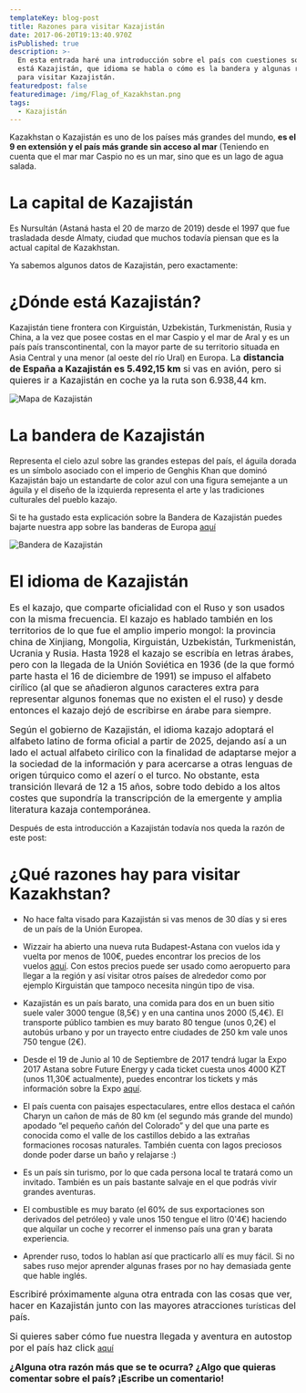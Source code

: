 ```yaml
---
templateKey: blog-post
title: Razones para visitar Kazajistán
date: 2017-06-20T19:13:40.970Z
isPublished: true
description: >-
  En esta entrada haré una introducción sobre el país con cuestiones sobre dónde
  está Kazajistán, que idioma se habla o cómo es la bandera y algunas razones
  para visitar Kazajistán.
featuredpost: false
featuredimage: /img/Flag_of_Kazakhstan.png
tags:
  - Kazajistán
---
```


Kazakhstan o Kazajistán es uno de los países más grandes del mundo, <strong>es el 9 en extensión y el país más grande sin acceso al mar</strong> (Teniendo en cuenta que el mar mar Caspio no es un mar, sino que es un lago de agua salada.

# La capital de Kazajistán

Es Nursultán (Astaná hasta el 20 de marzo de 2019) desde el 1997 que fue trasladada desde Almaty, ciudad que muchos todavía piensan que es la actual capital de Kazakhstan.

Ya sabemos algunos datos de Kazajistán, pero exactamente:

# ¿Dónde está Kazajistán?

Kazajistán tiene frontera con Kirguistán, Uzbekistán, Turkmenistán, Rusia y China, a la vez que posee costas en el mar Caspio y el mar de Aral y es un país país transcontinental, con la mayor parte de su territorio situada en Asia Central y una menor (al oeste del río Ural) en Europa.<span style="font-size: 1rem;">
La <strong>distancia de España a Kazajistán es 5.492,15 km</strong> si vas en avión, pero si quieres ir a Kazajistán en coche ya la ruta son 6.938,44 km.</span>

![Mapa de Kazajistán](/img/Kazakhstan_on_the_globe.png "Mapa de Kazajistán")

# La bandera de Kazajistán

Representa el cielo azul sobre las grandes estepas del país, el águila dorada es un símbolo asociado con el imperio de Genghis Khan que dominó Kazajistán bajo un estandarte de color azul con una figura semejante a un águila y el diseño de la izquierda representa
el arte y las tradiciones culturales del pueblo kazajo.

Si te ha gustado esta explicación sobre la Bandera de Kazajistán puedes bajarte nuestra app sobre las banderas de Europa <a href="https://play.google.com/store/apps/details?id=com.almcalle.banderas.europa">aquí</a>

![Bandera de Kazajistán](/img/Flag_of_Kazakhstan.png "Bandera de Kazajistán")

# El idioma de Kazajistán

<span style="font-size: 1rem;">Es el kazajo, que comparte oficialidad con el Ruso y son usados con la misma frecuencia. El kazajo es hablado también en los territorios de lo que fue el amplio imperio mongol: la provincia china de Xinjiang, Mongolia, Kirguistán, Uzbekistán, Turkmenistán, Ucrania y Rusia. Hasta 1928 el kazajo se escribía en letras árabes, pero con la llegada de la Unión Soviética en 1936 (de la que formó parte hasta el 16 de diciembre de 1991) se impuso el alfabeto cirílico (al que se añadieron algunos caracteres extra para representar algunos fonemas que no existen el el ruso) y desde entonces el kazajo dejó de escribirse en árabe para siempre.</span>

<span style="font-size: 1rem;">Según el gobierno de Kazajistán, el idioma kazajo adoptará el alfabeto latino de forma oficial a partir de 2025, dejando así a un lado el actual alfabeto cirílico con la finalidad de adaptarse mejor a la sociedad de la información y para acercarse a otras lenguas de origen túrquico como el azerí o el turco. No obstante, esta transición llevará de 12 a 15 años, sobre todo debido a los altos costes que supondría la transcripción de la emergente y amplia literatura kazaja contemporánea.</span>

Después de esta introducción a Kazajistán todavía nos queda la razón de este post:

# ¿Qué razones hay para visitar Kazakhstan?

* No hace falta visado para Kazajistán si vas menos de 30 días y si eres de un país de la Unión Europea.

* Wizzair ha abierto una nueva ruta Budapest-Astana con vuelos ida y vuelta por menos de 100€, puedes encontrar los precios de los vuelos <a href="https://wizzair.com/es-es/main-page#/booking/select-flight/BUD/TSE">aquí</a>. Con estos precios puede ser usado como aeropuerto para llegar a la región y así visitar otros países de alrededor como por ejemplo Kirguistán que tampoco necesita ningún tipo de visa.

* Kazajistán es un país barato, una comida para dos en un buen sitio suele valer 3000 tengue (8,5€) y en una cantina unos 2000 (5,4€). El transporte público tambien es muy barato 80 tengue (unos 0,2€) el autobús urbano y por un trayecto entre ciudades de 250 km vale unos 750 tengue (2€).

* Desde el 19 de Junio al 10 de Septiembre de 2017 tendrá lugar la Expo 2017 Astana sobre Future Energy y cada ticket cuesta unos 4000 KZT (unos 11,30€ actualmente), puedes encontrar los tickets y más información sobre la Expo </span><a href="https://tickets.expo2017astana.com/en#buy-ticket">aquí</a>.

* El país cuenta con paisajes espectaculares, entre ellos destaca el cañón Charyn un cañon de más de 80 km (el segundo más grande del mundo) apodado “el pequeño cañón del Colorado” y del que una parte es conocida como el valle de los castillos debido a las extrañas formaciones rocosas naturales. También cuenta con lagos preciosos donde poder darse un baño y relajarse :)

* Es un país sin turismo, por lo que cada persona local te tratará como un invitado. También es un país bastante salvaje en el que podrás vivir grandes aventuras.

* El combustible es muy barato (el 60% de sus exportaciones son derivados del petróleo) y vale unos 150 tengue el litro (0'4€) haciendo que alquilar un coche y recorrer el inmenso país una gran y barata experiencia.

- Aprender ruso, todos lo hablan así que practicarlo allí es muy fácil. Si no sabes ruso mejor aprender algunas frases por no hay demasiada gente que hable inglés.

<span style="font-size: 1rem;">Escribiré próximamente </span>alguna<span style="font-size: 1rem;"> otra entrada con las cosas que ver, hacer en Kazajistán junto con las mayores atracciones </span>turísticas<span style="font-size: 1rem;"> del país.</span>

<span style="font-size: 1rem;">Si quieres saber cómo fue nuestra llegada y aventura en autostop por el país haz click </span><a href="https://navegantedelcaos.com/blog/llegada-a-kazajist%C3%A1n/">aquí</a>

<strong style="font-size: 1rem;">¿Alguna otra razón más que se te ocurra? ¿Algo que quieras comentar sobre el país? ¡Escribe un comentario!</strong></li>
